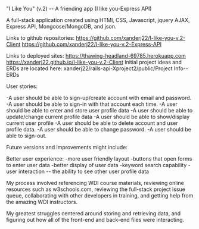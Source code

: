 "I Like You" (v.2) -- A friending app  (I like you-Express API)

A full-stack application created using HTMl, CSS, Javascript, jquery AJAX, Express API, Mongoose/MongoDB, and json.

Links to github repositories:
https://github.com/xanderj22/I-like-you-v.2-Client
https://github.com/xanderj22/I-like-you-v.2-Express-API

Links to deployed sites:
https://thawing-headland-69785.herokuapp.com
https://xanderj22.github.io/I-like-you-v.2-Client
Initial project ideas and ERDs are located here: xanderj22/rails-api-Xproject2/public/Project Info--ERDs

User stories:

-A user should be able to sign-up/create account with email and password.
-A user should be able to sign-in with that account each time.
-A user should be able to enter and store user profile data
-A user should be able to update/change current profile data
-A user should be able to show/display current user profile
-A user should be able to delete account and user profile data.
-A user should be able to change password.
-A user should be able to sign-out.


Future versions and improvements might include:

Better user experience:
  -more user friendly layout
  -buttons that open forms to enter user data
  -better display of user data
  -keyword search capability
  -user interaction -- the ability to see other user profile data


My process involved referencing WDI course materials, reviewing online resources such as w3schools.com, reviewing the full-stack project issue queue, collaborating with other developers in training, and getting help from the amazing WDI instructors.

My greatest struggles centered around storing and retrieving data, and figuring out how all of the front-end and back-end files were interacting.
